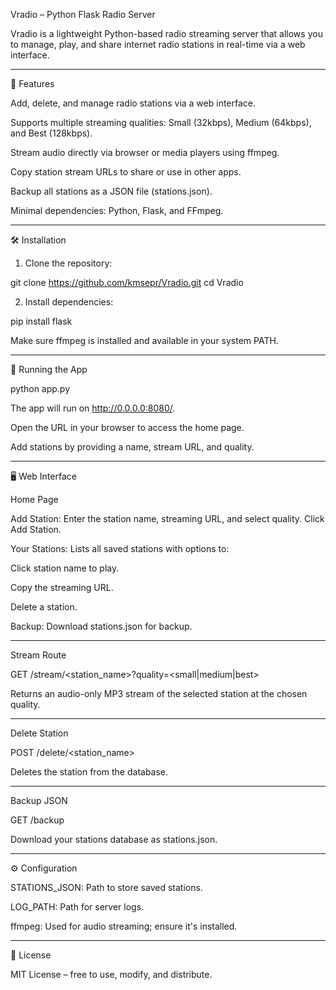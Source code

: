 

Vradio – Python Flask Radio Server

Vradio is a lightweight Python-based radio streaming server that allows you to manage, play, and share internet radio stations in real-time via a web interface.


---

🔧 Features

Add, delete, and manage radio stations via a web interface.

Supports multiple streaming qualities: Small (32kbps), Medium (64kbps), and Best (128kbps).

Stream audio directly via browser or media players using ffmpeg.

Copy station stream URLs to share or use in other apps.

Backup all stations as a JSON file (stations.json).

Minimal dependencies: Python, Flask, and FFmpeg.



---

🛠 Installation

1. Clone the repository:

git clone https://github.com/kmsepr/Vradio.git
cd Vradio


2. Install dependencies:

pip install flask

Make sure ffmpeg is installed and available in your system PATH.




---

🚀 Running the App

python app.py

The app will run on http://0.0.0.0:8080/.

Open the URL in your browser to access the home page.

Add stations by providing a name, stream URL, and quality.



---

🖥 Web Interface

Home Page

Add Station: Enter the station name, streaming URL, and select quality. Click Add Station.

Your Stations: Lists all saved stations with options to:

Click station name to play.

Copy the streaming URL.

Delete a station.


Backup: Download stations.json for backup.



---

Stream Route

GET /stream/<station_name>?quality=<small|medium|best>

Returns an audio-only MP3 stream of the selected station at the chosen quality.



---

Delete Station

POST /delete/<station_name>

Deletes the station from the database.



---

Backup JSON

GET /backup

Download your stations database as stations.json.



---

⚙ Configuration

STATIONS_JSON: Path to store saved stations.

LOG_PATH: Path for server logs.

ffmpeg: Used for audio streaming; ensure it's installed.



---

📄 License

MIT License – free to use, modify, and distribute.


